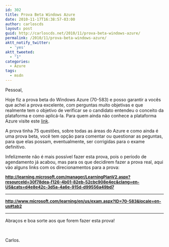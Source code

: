 ```yaml
---
id: 302
title: Prova Beta Windows Azure
date: 2010-11-17T16:38:57-03:00
author: carloscds
layout: post
guid: http://carloscds.net/2010/11/prova-beta-windows-azure/
permalink: /2010/11/prova-beta-windows-azure/
aktt_notify_twitter:
  - 'yes'
aktt_tweeted:
  - "1"
categories:
  - Azure
tags:
  - msdn
---
```

Pessoal,

Hoje fiz a prova beta do Windows Azure (70-583) e posso garantir a vocês que achei a prova excelente, com perguntas muito objetivas e que realmente tem o objetivo de verificar se o candidato entendeu o conceito da plataforma e como aplicá-la. Para quem ainda não conhece a plataforma Azure visite este <a href="http://www.microsoft.com/azure" target="_blank">link</a>.

A prova tinha 75 questões, sobre todas as áreas do Azure e como ainda é uma prova beta, você tem opção para comentar ou questionar as peguntas, para que elas possam, eventualmente, ser corrigidas para o exame definitivo.

Infelizmente não é mais possível fazer esta prova, pois o período de agendamento já acabou, mas para os que decidirem fazer a prova real, aqui vão alguns links com os direcionamentos para a prova:

**[<font size="2">http://learning.microsoft.com/manager/LearningPlanV2.aspx?resourceId=30f78dea-f126-4b01-82eb-52cbc908e4ec&clang=en-US&cats=d4e8e42c-3d5a-4a6e-915d-d99556a49bd7</font>](http://learning.microsoft.com/manager/LearningPlanV2.aspx?resourceId=30f78dea-f126-4b01-82eb-52cbc908e4ec&clang=en-US&cats=d4e8e42c-3d5a-4a6e-915d-d99556a49bd7)**

****

**<font size="2"></font>**

**[<font size="2">http://www.microsoft.com/learning/en/us/exam.aspx?ID=70-583&locale=en-us#tab2</font>](http://www.microsoft.com/learning/en/us/exam.aspx?ID=70-583&locale=en-us#tab2)**

****

Abraços e boa sorte aos que forem fazer esta prova!

&#160;

Carlos.